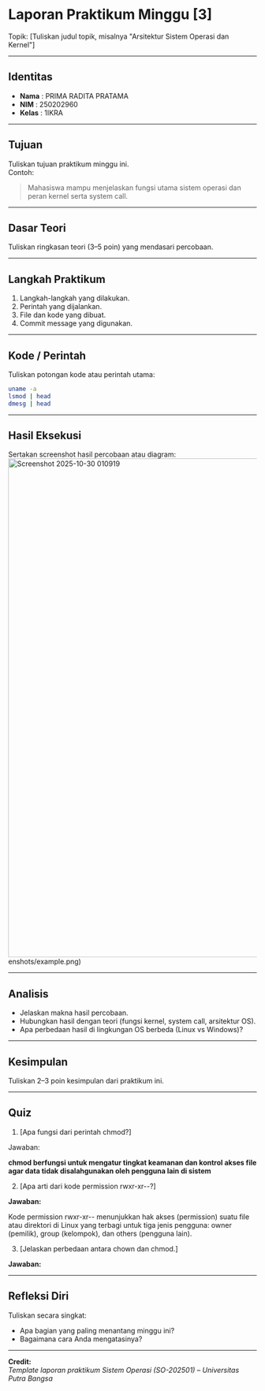 
# Laporan Praktikum Minggu [3]
Topik: [Tuliskan judul topik, misalnya "Arsitektur Sistem Operasi dan Kernel"]

---

## Identitas
- **Nama**  : PRIMA RADITA PRATAMA
- **NIM**   : 250202960 
- **Kelas** : 1IKRA

---

## Tujuan
Tuliskan tujuan praktikum minggu ini.  
Contoh:  
> Mahasiswa mampu menjelaskan fungsi utama sistem operasi dan peran kernel serta system call.

---

## Dasar Teori
Tuliskan ringkasan teori (3–5 poin) yang mendasari percobaan.

---

## Langkah Praktikum
1. Langkah-langkah yang dilakukan.  
2. Perintah yang dijalankan.  
3. File dan kode yang dibuat.  
4. Commit message yang digunakan.

---

## Kode / Perintah
Tuliskan potongan kode atau perintah utama:
```bash
uname -a
lsmod | head
dmesg | head
```

---

## Hasil Eksekusi
Sertakan screenshot hasil percobaan atau diagram:
<img width="1914" height="1012" alt="Screenshot 2025-10-30 010919" src="https://github.com/user-attachments/assets/e2ff60e2-ca01-4d49-a9e7-880938f54b6e" />
enshots/example.png)

---

## Analisis
- Jelaskan makna hasil percobaan.  
- Hubungkan hasil dengan teori (fungsi kernel, system call, arsitektur OS).  
- Apa perbedaan hasil di lingkungan OS berbeda (Linux vs Windows)?  

---

## Kesimpulan
Tuliskan 2–3 poin kesimpulan dari praktikum ini.

---

## Quiz
1. [Apa fungsi dari perintah chmod?]

Jawaban:

**chmod berfungsi untuk mengatur tingkat keamanan dan kontrol akses file agar data tidak disalahgunakan oleh pengguna lain di sistem**

2. [Apa arti dari kode permission rwxr-xr--?]

**Jawaban:**

Kode permission rwxr-xr-- menunjukkan hak akses (permission) suatu file atau direktori di Linux yang terbagi untuk tiga jenis pengguna: owner (pemilik), group (kelompok), dan others (pengguna lain).

3. [Jelaskan perbedaan antara chown dan chmod.]

**Jawaban:**

---

## Refleksi Diri
Tuliskan secara singkat:
- Apa bagian yang paling menantang minggu ini?  
- Bagaimana cara Anda mengatasinya?  

---

**Credit:**  
_Template laporan praktikum Sistem Operasi (SO-202501) – Universitas Putra Bangsa_
